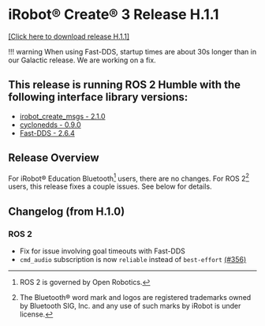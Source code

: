 # iRobot® Create® 3 Release H.1.1
[[Click here to download release H.1.1]](https://edu.irobot.com/create3/firmware/H.1.1)

!!! warning
    When using Fast-DDS, startup times are about 30s longer than in our Galactic release. We are working on a fix.

## This release is running ROS 2 Humble with the following interface library versions:

- [irobot_create_msgs - 2.1.0](https://github.com/iRobotEducation/irobot_create_msgs/tree/2.1.0)
- [cyclonedds - 0.9.0](https://github.com/eclipse-cyclonedds/cyclonedds/tree/0.9.0)
- [Fast-DDS - 2.6.4](https://github.com/eProsima/Fast-DDS/tree/2.6.4)

## Release Overview
For iRobot® Education Bluetooth[^1] users, there are no changes.
For ROS 2[^2] users, this release fixes a couple issues.
See below for details.

## Changelog (from H.1.0)
### ROS 2
* Fix for issue involving goal timeouts with Fast-DDS
* `cmd_audio` subscription is now `reliable` instead of `best-effort` [(#356)](https://github.com/iRobotEducation/create3_docs/issues/356)

[^1]: ROS 2 is governed by Open Robotics.
[^2]: The Bluetooth® word mark and logos are registered trademarks owned by Bluetooth SIG, Inc. and any use of such marks by iRobot is under license.
[^3]: All other trademarks mentioned are the property of their respective owners.